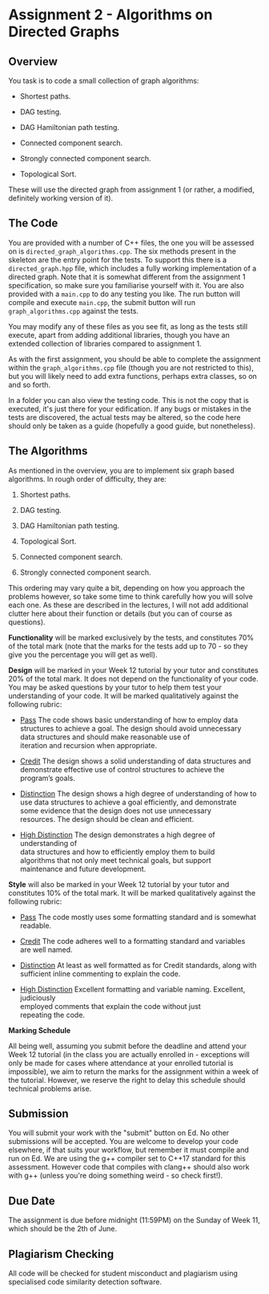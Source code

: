 <html>
<div class="chal-description"><h1 class="chal-title">Assignment 2 - Algorithms on Directed Graphs</h1> <div class="amber-display"><h2 class="amber-el amber-content">Overview</h2><p class="amber-el amber-content">You task is to code a small collection of graph algorithms:</p><ul class="amber-el"><li class="amber-el amber-content"><p class="amber-el amber-content">Shortest paths.</p></li><li class="amber-el amber-content"><p class="amber-el amber-content">DAG testing.</p></li><li class="amber-el amber-content"><p class="amber-el amber-content">DAG Hamiltonian path testing.</p></li><li class="amber-el amber-content"><p class="amber-el amber-content">Connected component search.</p></li><li class="amber-el amber-content"><p class="amber-el amber-content">Strongly connected component search.</p></li><li class="amber-el amber-content"><p class="amber-el amber-content">Topological Sort.</p></li></ul><p class="amber-el amber-content">These will use the directed graph from assignment 1 (or rather, a modified, definitely working version of it).</p><h2 class="amber-el amber-content">The Code</h2><p class="amber-el amber-content">You are provided with a number of C++ files, the one you will be assessed on is <code class="amber-el">directed_graph_algorithms.cpp</code>. The six methods present in the skeleton are the entry point for the tests. To support this there is a <code class="amber-el">directed_graph.hpp</code> file, which includes a fully working implementation of a directed graph. Note that it is somewhat different from the assignment 1 specification, so make sure you familiarise yourself with it. You are also provided with a <code class="amber-el">main.cpp</code> to do any testing you like. The run button will compile and execute <code class="amber-el">main.cpp</code>, the submit button will run <code class="amber-el">graph_algorithms.cpp</code> against the tests.</p><p class="amber-el amber-content">You may modify any of these files as you see fit, as long as the tests still execute, apart from adding additional libraries, though you have an extended collection of libraries compared to assignment 1.</p><p class="amber-el amber-content">As with the first assignment, you should be able to complete the assignment within the <code class="amber-el">graph_algorithms.cpp</code> file (though you are not restricted to this), but you will likely need to add extra functions, perhaps extra classes, so on and so forth.</p><p class="amber-el amber-content">In a folder you can also view the testing code. This is not the copy that is executed, it's just there for your edification. If any bugs or mistakes in the tests are discovered, the actual tests may be altered, so the code here should only be taken as a guide (hopefully a good guide, but nonetheless).</p><h2 class="amber-el amber-content">The Algorithms</h2><p class="amber-el amber-content">As mentioned in the overview, you are to implement six graph based algorithms. In rough order of difficulty, they are:</p><ol class="amber-el"><li class="amber-el amber-content"><p class="amber-el amber-content">Shortest paths.</p></li><li class="amber-el amber-content"><p class="amber-el amber-content">DAG testing.</p></li><li class="amber-el amber-content"><p class="amber-el amber-content">DAG Hamiltonian path testing.</p></li><li class="amber-el amber-content"><p class="amber-el amber-content">Topological Sort.</p></li><li class="amber-el amber-content"><p class="amber-el amber-content">Connected component search.</p></li><li class="amber-el amber-content"><p class="amber-el amber-content">Strongly connected component search.</p></li></ol><p class="amber-el amber-content">This ordering may vary quite a bit, depending on how you approach the problems however, so take some time to think carefully how you will solve each one. As these are described in the lectures, I will not add additional clutter here about their function or details (but you can of course as questions).</p><p class="amber-el amber-content"><b class="amber-el">Functionality</b> will be marked exclusively by the tests, and constitutes 70% of the total mark (note that the marks for the tests add up to 70 - so they give you the percentage you will get as well).</p><p class="amber-el amber-content"><b class="amber-el">Design</b> will be marked in your Week 12 tutorial by your tutor and constitutes 20% of the total mark. It does not depend on the functionality of your code. You may be asked questions by your tutor to help them test your understanding of your code. It will be marked qualitatively against the following rubric:</p><ul class="amber-el"><li class="amber-el amber-content"><p class="amber-el amber-content"><u class="amber-el">Pass</u> The code shows basic understanding of how to employ data<br class="amber-el">structures to achieve a goal. The design should avoid unnecessary<br class="amber-el">data structures and should make reasonable use of<br class="amber-el">iteration and recursion when appropriate.</p></li><li class="amber-el amber-content"><p class="amber-el amber-content"><u class="amber-el">Credit</u> The design shows a solid understanding of data structures and<br class="amber-el">demonstrate effective use of control structures to achieve the<br class="amber-el">program’s goals.</p></li><li class="amber-el amber-content"><p class="amber-el amber-content"><u class="amber-el">Distinction</u> The design shows a high degree of understanding of how to<br class="amber-el">use data structures to achieve a goal efficiently, and demonstrate<br class="amber-el">some evidence that the design does not use unnecessary<br class="amber-el">resources. The design should be clean and efficient.</p></li><li class="amber-el amber-content"><p class="amber-el amber-content"><u class="amber-el">High Distinction</u> The design demonstrates a high degree of understanding of<br class="amber-el">data structures and how to efficiently employ them to build<br class="amber-el">algorithms that not only meet technical goals, but support<br class="amber-el">maintenance and future development.</p></li></ul><p class="amber-el amber-content"><b class="amber-el">Style</b> will also be marked in your Week 12 tutorial by your tutor and constitutes 10% of the total mark. It will be marked qualitatively against the following rubric:</p><ul class="amber-el"><li class="amber-el amber-content"><p class="amber-el amber-content"><u class="amber-el">Pass</u> The code mostly uses some formatting standard and is somewhat<br class="amber-el">readable.</p></li><li class="amber-el amber-content"><p class="amber-el amber-content"><u class="amber-el">Credit</u> The code adheres well to a formatting standard and variables<br class="amber-el">are well named.</p></li><li class="amber-el amber-content"><p class="amber-el amber-content"><u class="amber-el">Distinction</u> At least as well formatted as for Credit standards, along with<br class="amber-el">sufficient inline commenting to explain the code.</p></li><li class="amber-el amber-content"><p class="amber-el amber-content"><u class="amber-el">High Distinction</u> Excellent formatting and variable naming. Excellent, judiciously<br class="amber-el">employed comments that explain the code without just<br class="amber-el">repeating the code.</p></li></ul><p class="amber-el amber-content"><b class="amber-el">Marking Schedule</b></p><p class="amber-el amber-content">All being well, assuming you submit before the deadline and attend your Week 12 tutorial (in the class you are actually enrolled in - exceptions will only be made for cases where attendance at your enrolled tutorial is impossible), we aim to return the marks for the assignment within a week of the tutorial. However, we reserve the right to delay this schedule should technical problems arise.</p><h2 class="amber-el amber-content">Submission</h2><p class="amber-el amber-content">You will submit your work with the "submit" button on Ed. No other submissions will be accepted. You are welcome to develop your code elsewhere, if that suits your workflow, but remember it must compile and run on Ed. We are using the g++ compiler set to C++17 standard for this assessment. However code that compiles with clang++ should also work with g++ (unless you're doing something weird - so check first!).</p><h2 class="amber-el amber-content">Due Date</h2><p class="amber-el amber-content">The assignment is due before midnight (11:59PM) on the Sunday of Week 11, which should be the 2th of June.</p><h2 class="amber-el amber-content">Plagiarism Checking</h2><p class="amber-el amber-content">All code will be checked for student misconduct and plagiarism using specialised code similarity detection software.</p></div></div>
</html>